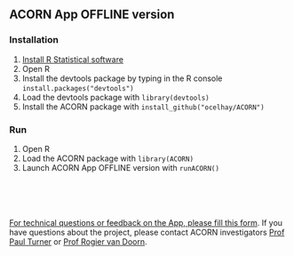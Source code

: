 ## ACORN App OFFLINE version

### Installation

1. [Install R Statistical software](https://www.r-project.org)
2. Open R
3. Install the devtools package by typing in the R console `install.packages("devtools")` 
4. Load the devtools package with `library(devtools)`
5. Install the ACORN package with `install_github("ocelhay/ACORN")`


### Run

1. Open R
2. Load the ACORN package  with `library(ACORN)`
3. Launch ACORN App OFFLINE version with `runACORN()`



<br/><br/><br/><br/>
<a href="https://docs.google.com/forms/d/e/1FAIpQLSelgGp108m6twv3ihtM3kkf-wWiyKmgulftvql5VbS5qlVMEw/viewform?usp=sf_link" target="_blank">For technical questions or feedback on the App, please fill this form</a>. If you have questions about the project, please contact ACORN investigators [Prof Paul Turner](mailto:Pault@tropmedres.ac) or [Prof Rogier van Doorn](mailto:rvandoorn@oucru.org).